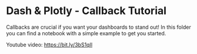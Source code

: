 # Dash & Plotly - Callback Tutorial

Callbacks are crucial if you want your dashboards to stand out!
In this folder you can find a notebook with a simple example to get you started.

Youtube video: https://bit.ly/3bS1qIl
